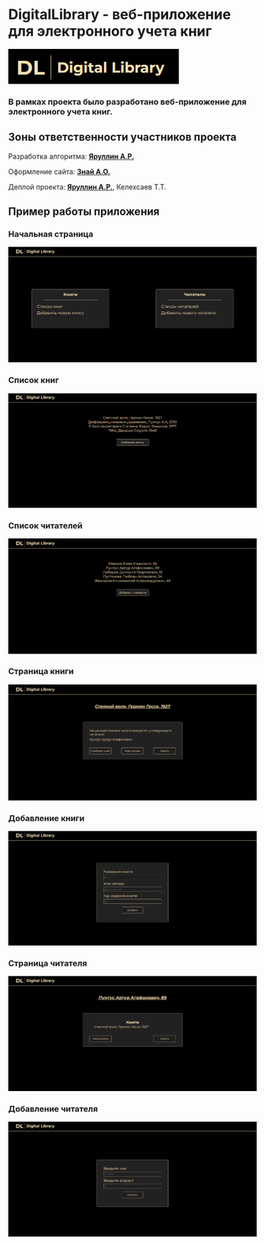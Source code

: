 # DigitalLibrary - веб-приложение для электронного учета книг 
![img.png](images/img.png)

### В рамках проекта было разработано веб-приложение для электронного учета книг.

## Зоны ответственности участников проекта

Разработка алгоритма: [**Яруллин А.Р.**](https://github.com/nesrayr)

Оформление сайта: [**Знай А.О.**](https://github.com/znako)

Деплой проекта: [**Яруллин А.Р.**](https://github.com/nesrayr), Келехсаев Т.Т.

## Пример работы приложения

### Начальная страница

![img_1.png](images/img_1.png)

### Список книг 

![img_2.png](images/img_2.png)

### Список читателей

![img_3.png](images/img_3.png)

### Страница книги 

![img_4.png](images/img_4.png)

### Добавление книги 

![img_5.png](images/img_5.png)

### Страница читателя 

![img_6.png](images/img_6.png)

### Добавление читателя 

![img_7.png](images/img_7.png)
